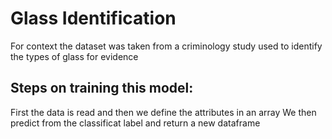 # Glass Identification
For context the dataset was taken from a criminology study used to identify the types of glass for evidence

## Steps on training this model:
First the data is read and then we define the attributes in an array
We then predict from the classificat label and return a new dataframe


